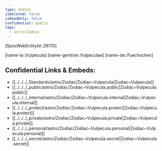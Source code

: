 ```yaml
---
type: Zodiac
isDeleted: false
isReadOnly: false
confidential: public
tags:
  - astro/Zodiac
---
```


[SpocWebEntityId::28170]



[name-la::Vulpecula]
[name-genitive::Vulpeculae]
[name-de::Fuechschen]


## Confidential Links & Embeds: 
- [[../../../_Standards/astro/Zodiac/Zodiac~Vulpecula|Zodiac~Vulpecula]] 
- [[../../../_public/astro/Zodiac/Zodiac~Vulpecula.public|Zodiac~Vulpecula.public]] 
- [[../../../_internal/astro/Zodiac/Zodiac~Vulpecula.internal|Zodiac~Vulpecula.internal]] 
- [[../../../_protect/astro/Zodiac/Zodiac~Vulpecula.protect|Zodiac~Vulpecula.protect]] 
- [[../../../_private/astro/Zodiac/Zodiac~Vulpecula.private|Zodiac~Vulpecula.private]] 
- [[../../../_personal/astro/Zodiac/Zodiac~Vulpecula.personal|Zodiac~Vulpecula.personal]] 
- [[../../../_secret/astro/Zodiac/Zodiac~Vulpecula.secret|Zodiac~Vulpecula.secret]] 
